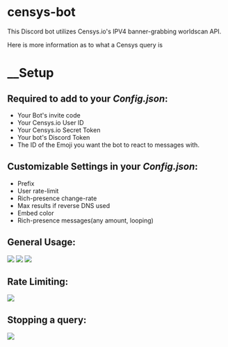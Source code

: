 # censys-bot

This Discord bot utilizes Censys.io's IPV4 banner-grabbing worldscan API.

Here is more information as to what a Censys query is

# __Setup

## Required to add to your *Config.json*:
+ Your Bot's invite code
+ Your Censys.io User ID
+ Your Censys.io Secret Token
+ Your bot's Discord Token
+ The ID of the Emoji you want the bot to react to messages with.

## Customizable Settings in your *Config.json*:
+ Prefix
+ User rate-limit
+ Rich-presence change-rate
+ Max results if reverse DNS used
+ Embed color
+ Rich-presence messages(any amount, looping)

## General Usage:
![](https://cdn.discordapp.com/attachments/662081597171826739/762201037896679444/unknown.png)
![](https://cdn.discordapp.com/attachments/663456836581720086/762218780381544448/unknown.png)
![](https://cdn.discordapp.com/attachments/663456836581720086/762222998253207562/unknown.png)

## Rate Limiting:
![](https://cdn.discordapp.com/attachments/663456836581720086/762223883675631616/unknown.png)

## Stopping a query:
![](https://media.discordapp.net/attachments/663456836581720086/762225409315307540/unknown.png)
